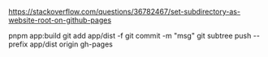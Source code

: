 https://stackoverflow.com/questions/36782467/set-subdirectory-as-website-root-on-github-pages

pnpm app:build
git add app/dist -f
git commit -m "msg"
git subtree push --prefix app/dist origin gh-pages
